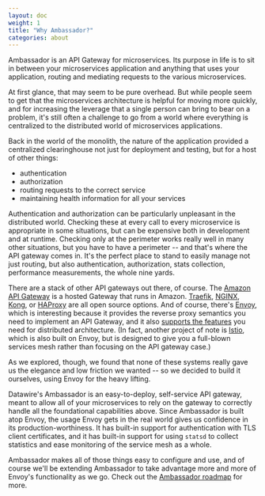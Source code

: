 ```yaml
---
layout: doc
weight: 1
title: "Why Ambassador?"
categories: about
---
```


<link rel="stylesheet" href="{{ "/css/mermaid.css" | prepend: site.baseurl }}">
<script src="{{ "/js/mermaid.min.js" | prepend: site.baseurl }}"></script>
<script>mermaid.initialize({
   startOnLoad: true,
   cloneCssStyles: false,
 });
</script>

Ambassador is an API Gateway for microservices. Its purpose in life is to sit in between your microservices application and anything that uses your application, routing and mediating requests to the various microservices. 

At first glance, that may seem to be pure overhead. But while people seem to get that the microservices architecture is helpful for moving more quickly, and for increasing the leverage that a single person can bring to bear on a problem, it's still often a challenge to go from a world where everything is centralized to the distributed world of microservices applications. 

Back in the world of the monolith, the nature of the application provided a centralized clearinghouse not just for deployment and testing, but for a host of other things:

- authentication
- authorization
- routing requests to the correct service
- maintaining health information for all your services

Authentication and authorization can be particularly unpleasant in the distributed world. Checking these at every call to every microservice is appropriate in some situations, but can be expensive both in development and at runtime. Checking only at the perimeter works really well in many other situations, but you have to have a perimeter -- and that's where the API gateway comes in. It's the perfect place to stand to easily manage not just routing, but also authentication, authorization, stats collection, performance measurements, the whole nine yards.

There are a stack of other API gateways out there, of course. The [Amazon API Gateway](https://aws.amazon.com/api-gateway/) is a hosted Gateway that runs in Amazon. [Traefik](https://traefik.io/), [NGINX](http://nginx.org/), [Kong](https://getkong.org/), or [HAProxy](http://www.haproxy.org/) are all open source options. And of course, there's [Envoy](lyft.github.io/envoy/), which is interesting because it provides the reverse proxy semantics you need to implement an API Gateway, and it also [supports the features](https://www.datawire.io/guide/traffic/getting-started-lyft-envoy-microservices-resilience/) you need for distributed architecture. (In fact, another project of note is [Istio](https://istio.io), which is also built on Envoy, but is designed to give you a full-blown services mesh rather than focusing on the API gateway case.)

As we explored, though, we found that none of these systems really gave us the elegance and low friction we wanted -- so we decided to build it ourselves, using Envoy for the heavy lifting. 

Datawire's Ambassador is an easy-to-deploy, self-service API gateway, meant to allow all of your microservices to rely on the gateway to correctly handle all the foundational capabilities above. Since Ambassador is built atop Envoy, the usage Envoy gets in the real world gives us confidence in its production-worthiness. It has built-in support for authentication with TLS client certificates, and it has built-in support for using `statsd` to collect statistics and ease monitoring of the service mesh as a whole. 

Ambassador makes all of those things easy to configure and use, and of course we'll be extending Ambassador to take advantage more and more of Envoy's functionality as we go.
Check out the [Ambassador roadmap](roadmap.md) for more.
